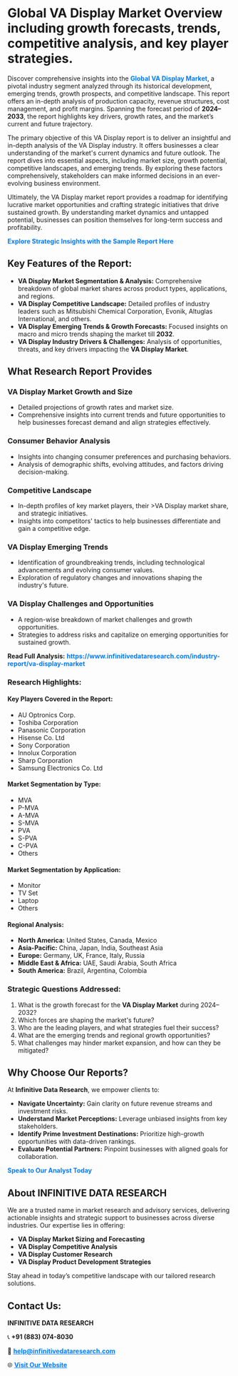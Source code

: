 <h1>Global VA Display Market Overview including growth forecasts, trends, competitive analysis, and key player strategies.</h1>
<p>
Discover comprehensive insights into the 
<a href="https://www.infinitivedataresearch.com/industry-report/va-display-market" rel="dofollow" style="color: #007BFF; text-decoration: none;"><strong>Global VA Display Market</strong></a>, a pivotal industry segment analyzed through its historical development, emerging trends, growth prospects, and competitive landscape. This report offers an in-depth analysis of production capacity, revenue structures, cost management, and profit margins. Spanning the forecast period of <strong>2024–2033</strong>, the report highlights key drivers, growth rates, and the market’s current and future trajectory.
</p>
<p>
The primary objective of this VA Display report is to deliver an insightful and in-depth analysis of the VA Display industry. It offers businesses a clear understanding of the market's current dynamics and future outlook. The report dives into essential aspects, including market size, growth potential, competitive landscapes, and emerging trends. By exploring these factors comprehensively, stakeholders can make informed decisions in an ever-evolving business environment.
</p>
<p>
Ultimately, the VA Display market report provides a roadmap for identifying lucrative market opportunities and crafting strategic initiatives that drive sustained growth. By understanding market dynamics and untapped potential, businesses can position themselves for long-term success and profitability.
</p>
<p>
<a href="https://www.infinitivedataresearch.com/request-sample/reportId=106819" style="color: #007BFF; text-decoration: none;"><strong>Explore Strategic Insights with the Sample Report Here</strong></a>
</p>

<h2>Key Features of the Report:</h2>
<ul>
<li><strong>VA Display Market Segmentation & Analysis:</strong> Comprehensive breakdown of global market shares across product types, applications, and regions.</li>
<li><strong>VA Display Competitive Landscape:</strong> Detailed profiles of industry leaders such as Mitsubishi Chemical Corporation, Evonik, Altuglas International, and others.</li>
<li><strong>VA Display Emerging Trends & Growth Forecasts:</strong> Focused insights on macro and micro trends shaping the market till <strong>2032</strong>.</li>
<li><strong>VA Display Industry Drivers & Challenges:</strong> Analysis of opportunities, threats, and key drivers impacting the <strong>VA Display Market</strong>.</li>
</ul>

<h2>What Research Report Provides</h2>
<h3>VA Display Market Growth and Size</h3>
<ul>
<li>Detailed projections of growth rates and market size.</li>
<li>Comprehensive insights into current trends and future opportunities to help businesses forecast demand and align strategies effectively.</li>
</ul>

<h3>Consumer Behavior Analysis</h3>
<ul>
<li>Insights into changing consumer preferences and purchasing behaviors.</li>
<li>Analysis of demographic shifts, evolving attitudes, and factors driving decision-making.</li>
</ul>

<h3>Competitive Landscape</h3>
<ul>
<li>In-depth profiles of key market players, their >VA Display market share, and strategic initiatives.</li>
<li>Insights into competitors' tactics to help businesses differentiate and gain a competitive edge.</li>
</ul>

<h3>VA Display Emerging Trends</h3>
<ul>
<li>Identification of groundbreaking trends, including technological advancements and evolving consumer values.</li>
<li>Exploration of regulatory changes and innovations shaping the industry's future.</li>
</ul>

<h3>VA Display Challenges and Opportunities</h3>
<ul>
<li>A region-wise breakdown of market challenges and growth opportunities.</li>
<li>Strategies to address risks and capitalize on emerging opportunities for sustained growth.</li>
</ul>
<p><strong>Read Full Analysis:</strong> <a href="https://www.infinitivedataresearch.com/industry-report/va-display-market" rel="dofollow" style="color: #007BFF; text-decoration: none;"><strong>https://www.infinitivedataresearch.com/industry-report/va-display-market</strong></a></p>
<h3>Research Highlights:</h3>
<h4>Key Players Covered in the Report:</h4>
<ul><li>AU Optronics Corp.</li><li>Toshiba Corporation</li><li>Panasonic Corporation</li><li>Hisense Co. Ltd</li><li>Sony Corporation</li><li>Innolux Corporation</li><li>Sharp Corporation</li><li>Samsung Electronics Co. Ltd</li></ul>
<h4>Market Segmentation by Type:</h4>
<ul><li>MVA</li><li>P-MVA</li><li>A-MVA</li><li>S-MVA</li><li>PVA</li><li>S-PVA</li><li>C-PVA</li><li>Others</li></ul>
<h4>Market Segmentation by Application:</h4>
<ul><li>Monitor</li><li>TV Set</li><li>Laptop</li><li>Others</li></ul>

<h4>Regional Analysis:</h4>
<ul>
<li><strong>North America:</strong> United States, Canada, Mexico</li>
<li><strong>Asia-Pacific:</strong> China, Japan, India, Southeast Asia</li>
<li><strong>Europe:</strong> Germany, UK, France, Italy, Russia</li>
<li><strong>Middle East & Africa:</strong> UAE, Saudi Arabia, South Africa</li>
<li><strong>South America:</strong> Brazil, Argentina, Colombia</li>
</ul>

<h3>Strategic Questions Addressed:</h3>
<ol>
<li>What is the growth forecast for the <strong>VA Display Market</strong> during 2024–2032?</li>
<li>Which forces are shaping the market's future?</li>
<li>Who are the leading players, and what strategies fuel their success?</li>
<li>What are the emerging trends and regional growth opportunities?</li>
<li>What challenges may hinder market expansion, and how can they be mitigated?</li>
</ol>

<h2>Why Choose Our Reports?</h2>
<p>At <strong>Infinitive Data Research</strong>, we empower clients to:</p>
<ul>
<li><strong>Navigate Uncertainty:</strong> Gain clarity on future revenue streams and investment risks.</li>
<li><strong>Understand Market Perceptions:</strong> Leverage unbiased insights from key stakeholders.</li>
<li><strong>Identify Prime Investment Destinations:</strong> Prioritize high-growth opportunities with data-driven rankings.</li>
<li><strong>Evaluate Potential Partners:</strong> Pinpoint businesses with aligned goals for collaboration.</li>
</ul>
<p><a href="https://www.infinitivedataresearch.com/industry-report/va-display-market" rel="dofollow" style="color: #007BFF; text-decoration: none;"><strong>Speak to Our Analyst Today</strong></a></p>

<h2>About INFINITIVE DATA RESEARCH</h2>
<p>We are a trusted name in market research and advisory services, delivering actionable insights and strategic support to businesses across diverse industries. Our expertise lies in offering:</p>
<ul>
<li><strong>VA Display Market Sizing and Forecasting</strong></li>
<li><strong>VA Display Competitive Analysis</strong></li>
<li><strong>VA Display Customer Research</strong></li>
<li><strong>VA Display Product Development Strategies</strong></li>
</ul>
<p>Stay ahead in today’s competitive landscape with our tailored research solutions.</p>

<h2>Contact Us:</h2>
<p><strong>INFINITIVE DATA RESEARCH</strong></p>
<p>📞 <strong>+91 (883) 074-8030</strong></p>
<p>📧 <strong><a href="mailto:help@infinitivedataresearch.com" style="color: #007BFF;">help@infinitivedataresearch.com</a></strong></p>
<p>🌐 <strong><a href="https://www.infinitivedataresearch.com" rel="dofollow" style="color: #007BFF;">Visit Our Website</a></strong></p>